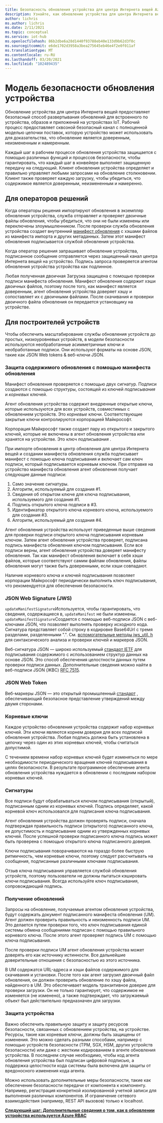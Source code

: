 ```yaml
---
title: Безопасность обновления устройства для центра Интернета вещей Azure | Документация Майкрософт
description: Узнайте, как обновление устройства для центра Интернета вещей гарантирует безопасное обновление устройств.
author: lichris
ms.author: lichris
ms.date: 2/11/2021
ms.topic: conceptual
ms.service: iot-hub
ms.openlocfilehash: 86b2dbe6a28d1440f93788eb40e133d9b62d3f0c
ms.sourcegitcommit: e6de1702d3958a3bea275645eb46e4f2e0f011af
ms.translationtype: MT
ms.contentlocale: ru-RU
ms.lasthandoff: 03/20/2021
ms.locfileid: "102489435"
---
```

# <a name="device-update-security-model"></a>Модель безопасности обновления устройства

Обновление устройства для центра Интернета вещей предоставляет безопасный способ развертывания обновлений для встроенного по устройства, образов и приложений на устройствах IoT. Рабочий процесс предоставляет сквозной безопасный канал с полноценной моделью цепочки поставок, которую устройство может использовать для доказательства, что обновление является доверенным, неизмененным и намеренным.

Каждый шаг в рабочем процессе обновления устройства защищается с помощью различных функций и процессов безопасности, чтобы гарантировать, что каждый шаг в конвейере выполняет защищенную передачу на следующий. Клиент обновления устройства определяет и правильно управляет любыми запросами на обновление столкновении. Клиент также проверяет каждую загрузку, чтобы убедиться, что содержимое является доверенным, неизмененным и намеренно.

## <a name="for-solution-operators"></a>Для операторов решений

Когда операторы решения импортируют обновления в экземпляр обновления устройства, служба отправляет и проверяет двоичные файлы обновления, чтобы убедиться, что они не были изменены или переключены злоумышленником. После проверки служба обновления устройства создает внутренний [манифест обновления](./update-manifest.md) с хэшами файлов из манифеста импорта и других метаданных. Затем этот манифест обновления подписывается службой обновления устройства.

Когда оператор решения запрашивает обновление устройства, подписанное сообщение отправляется через защищенный канал центра Интернета вещей на устройство. Подпись запроса проверяется агентом обновления устройства устройства как подлинное. 

Любая полученная двоичная Загрузка защищена с помощью проверки подписи манифеста обновления. Манифест обновления содержит хэши двоичных файлов, поэтому после того, как манифест является доверенным, агент обновления устройства доверяет хэшу и сопоставляет их с двоичными файлами. После скачивания и проверки двоичного файла обновления он передается установщику на устройстве.

## <a name="for-device-builders"></a>Для построителей устройств

Чтобы обеспечить масштабирование службы обновления устройств до простых, низкоуровневых устройств, в модели безопасности используются необработанные асимметричные ключи и необработанные подписи. Они используют форматы на основе JSON, такие как JSON Web tokens & веб-ключи JSON.

### <a name="securing-update-content-via-the-update-manifest"></a>Защита содержимого обновления с помощью манифеста обновления

Манифест обновления проверяется с помощью двух сигнатур. Подписи создаются с помощью структуры, состоящей из ключей *подписывания* и *корневых* ключей.

Агент обновления устройства содержит внедренные открытые ключи, которые используются для всех устройств, совместимых с обновлением устройств. Это *корневые* ключи. Соответствующие закрытые ключи контролируются корпорацией Майкрософт.

Корпорация Майкрософт также создает пару из открытого и закрытого ключей, которые не включены в агент обновления устройства или хранятся на устройстве. Это ключ *подписывания* .

При импорте обновления в центр обновления для центра Интернета вещей и создании манифеста обновления служба подписывает манифест с помощью ключа подписывания и включает сам ключ подписи, который подписывается корневым ключом. При отправке на устройство манифеста обновления агент обновления получает следующие данные подписи:

1. Само значение сигнатуры.
2. Алгоритм, используемый для создания #1.
3. Сведения об открытом ключе для ключа подписывания, используемого для создания #1.
4. Подпись открытого ключа подписи в #3.
5. Идентификатор открытого ключа корневого ключа, используемого для создания #3.
6. Алгоритм, используемый для создания #4.

Агент обновления устройства использует приведенные выше сведения для проверки подписи открытого ключа подписывания корневым ключом. Затем агент обновления устройства проверяет, подписана подпись манифеста обновления ключом подписывания. Если все подписи верны, агент обновления устройства доверяет манифесту обновления. Так как манифест обновления включает в себя хэши файлов, которые соответствуют самим файлам обновления, файлы обновления могут также быть доверенными, если хэши совпадают.

Наличие корневого ключа и ключей подписывания позволяет корпорации Майкрософт периодически выполнить ключ подписывания, что рекомендуется для обеспечения безопасности.

### <a name="json-web-signature-jws"></a>JSON Web Signature (JWS)

`updateManifestSignature`Используется, чтобы гарантировать, что сведения, содержащиеся в, `updateManifest` не были изменены. `updateManifestSignature`Создается с помощью веб-подписи JSON с веб-ключами JSON, что позволяет выполнять проверку исходного кода. Сигнатура представляет собой строку в кодировке Base64Url с тремя разделами, разделенными ".".  См. [вспомогательные методы jws_util. h](https://github.com/Azure/iot-hub-device-update/tree/main/src/utils/jws_utils) для синтаксического анализа и проверки ключей и маркеров JSON.

Веб-сигнатура JSON — широко используемый [стандарт IETF](https://tools.ietf.org/html/rfc7515) для подписывания содержимого с использованием структур данных на основе JSON. Это способ обеспечения целостности данных путем проверки подписи данных. Дополнительные сведения можно найти в веб-подписи JSON (ЖВС) [RFC 7515](https://www.rfc-editor.org/info/rfc7515).

### <a name="json-web-token"></a>JSON Web Token

Веб-маркеры JSON — это открытый промышленный [стандарт](https://tools.ietf.org/html/rfc7519) , обеспечивающий безопасное представление утверждений между двумя сторонами.

### <a name="root-keys"></a>Корневые ключи

Каждое устройство обновления устройства содержит набор корневых ключей. Эти ключи являются корнем доверия для всех подписей обновления устройства. Любая подпись должна быть установлена в цепочку через один из этих корневых ключей, чтобы считаться допустимой.

С течением времени набор корневых ключей будет изменяться по мере необходимости периодического вращения ключей подписывания в целях безопасности. В результате программное обеспечение агента обновления устройства нуждается в обновлении с последним набором корневых ключей. 

### <a name="signatures"></a>Сигнатуры

Все подписи будут обрабатываться ключом подписывания (открытый), подписанным одним из корневых ключей. Подпись определяет, какой корневой ключ использовался для подписания ключа подписывания. 

Агент обновления устройства должен проверять подписи, сначала подтверждая правильность подписи (открытого) подписанного ключа, ее допустимость и подписывание одним из утвержденных корневых ключей. После успешной проверки подписанного ключа подпись может быть проверена с помощью открытого ключа подписанного доверия.

Ключи подписывания поворачиваются на гораздо более быструю ритмичность, чем корневые ключи, поэтому следует рассчитывать на сообщения, подписанные различными ключами подписывания. 

Отзыв ключа подписывания управляется службой обновления устройств, поэтому пользователи не должны пытаться кэшировать ключи подписывания. Всегда используйте ключ подписывания, сопровождающий подпись.

### <a name="receiving-updates"></a>Получение обновлений

Запросы на обновление, получаемые агентом обновления устройства, будут содержать документ подписанного манифеста обновления (UM). Агент должен проверить правильность и неизменность подписи UM. Это делается путем проверки того, что ключ подписывания единой системы обмена сообщениями подписан с помощью правильного корневого ключа. После этого агент проверяет подпись UM с помощью ключа подписывания.

После проверки подписи UM агент обновления устройства может доверять его как источнику истинности. Все дальнейшие доверительные отношения с безопасностью из этого источника. 

В UM содержатся URL-адреса и хэши файлов содержимого для скачивания и установки. После того как агент загрузил двоичный файл обновления, он должен проверить обновление по хэшу файла, найденного в UM. Это обеспечивает модель транзитивное доверие для проверки загрузки. Он не только гарантирует, что содержимое не изменяется (не изменено), а также подтверждает, что загружаемый объект был действительно предназначен для загрузки. 

### <a name="securing-the-device"></a>Защита устройства

Важно обеспечить правильную защиту и защиту ресурсов безопасности, связанных с обновлением устройства, на устройстве. Ресурсы, такие как корневые ключи, должны быть защищены от изменения. Это можно сделать разными способами, например с помощью устройств безопасности (TPM, SGX, HSM, других устройств безопасности) или даже с жестким кодированием в агенте обновления устройства. В последнем случае необходимо, чтобы код агента обновления устройства был подписан цифровой подписью, а поддержка целостности кода системы была включена для защиты от вредоносного изменения кода агента.

Можно использовать дополнительные меры безопасности, такие как обеспечение безопасности передачи от компонента к компоненту. Например, регистрация конкретной изолированной учетной записи для выполнения различных компонентов. И ограничение сетевого взаимодействия (например, REST API вызовов) только к localhost.

**[Следующий шаг: Дополнительные сведения о том, как в обновлении устройства используется Azure RBAC](.\device-update-control-access.md)**